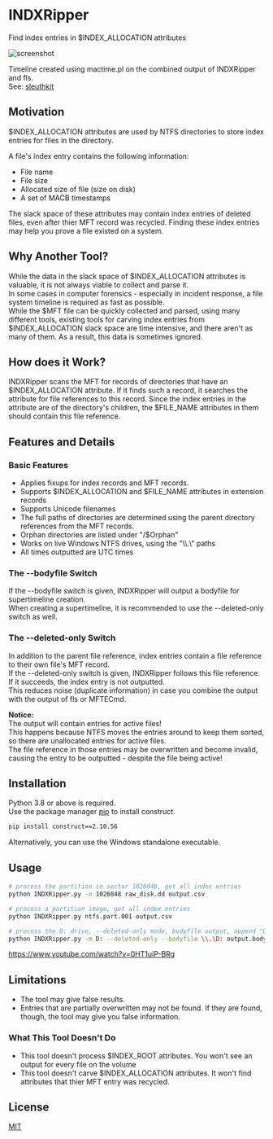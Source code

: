 # INDXRipper
Find index entries in $INDEX_ALLOCATION attributes

![screenshot](https://user-images.githubusercontent.com/84273110/118458300-42e4ae00-b703-11eb-8e59-bcb9de00ca89.png)

Timeline created using mactime.pl on the combined output of INDXRipper and fls.  
See: [sleuthkit](https://github.com/sleuthkit/sleuthkit)
## Motivation
$INDEX_ALLOCATION attributes are used by NTFS directories to store index entries for files in the directory.

A file's index entry contains the following information:

* File name
* File size
* Allocated size of file (size on disk)
* A set of MACB timestamps

The slack space of these attributes may contain index entries of deleted files, even after thier MFT record was recycled. Finding these index entries may help you prove a file existed on a system.
## Why Another Tool?
While the data in the slack space of $INDEX_ALLOCATION attributes is valuable, it is not always viable to collect and parse it.  
In some cases in computer forensics - especially in incident response, a file system timeline is required as fast as possible.  
While the $MFT file can be quickly collected and parsed, using many different tools, existing tools for carving index entries from $INDEX_ALLOCATION slack space are time intensive, and there aren't as many of them. As a result, this data is sometimes ignored.
## How does it Work?
INDXRipper scans the MFT for records of directories that have an $INDEX_ALLOCATION attribute. If it finds such a record, it searches the attribute for file references to this record. Since the index entries in the attribute are of the directory's children, the $FILE_NAME attributes in them should contain this file reference.

## Features and Details
### Basic Features
* Applies fixups for index records and MFT records.
* Supports $INDEX_ALLOCATION and $FILE_NAME attributes in extension records
* Supports Unicode filenames
* The full paths of directories are determined using the parent directory references from the MFT records.
* Orphan directories are listed under "/$Orphan"
* Works on live Windows NTFS drives, using the "\\\\.\\" paths
* All times outputted are UTC times

### The --bodyfile Switch
If the --bodyfile switch is given, INDXRipper will output a bodyfile for supertimeline creation.  
When creating a supertimeline, it is recommended to use the --deleted-only switch as well.

### The --deleted-only Switch
In addition to the parent file reference, index entries contain a file reference to their own file's MFT record.  
If the --deleted-only switch is given, INDXRipper follows this file reference. If it succeeds, the index entry is not outputted.  
This reduces noise (duplicate information) in case you combine the output with the output of fls or MFTECmd.

**Notice:**  
The output will contain entries for active files!  
This happens because NTFS moves the entries around to keep them sorted, so there are unallocated entries for active files.  
The file reference in those entries may be overwritten and become invalid, causing the entry to be outputted - despite the file being active!

## Installation 
Python 3.8 or above is required.  
Use the package manager [pip](https://pip.pypa.io/en/stable/) to install construct.
```bash
pip install construct==2.10.56
```
Alternatively, you can use the Windows standalone executable. 

## Usage
```bash
# process the partition in sector 1026048, get all index entries
python INDXRipper.py -o 1026048 raw_disk.dd output.csv

# process a partition image, get all index entries
python INDXRipper.py ntfs.part.001 output.csv

# process the D: drive, --deleted-only mode, bodyfile output, append "D:" to all the paths
python INDXRipper.py -m D: --deleted-only --bodyfile \\.\D: output.bodyfile
```
https://www.youtube.com/watch?v=0HT1uiP-BRg

## Limitations
* The tool may give false results.
* Entries that are partially overwritten may not be found. If they are found, though, the tool may give you false information.

### What This Tool Doesn't Do
* This tool doesn't process $INDEX_ROOT attributes. You won't see an output for every file on the volume
* This tool doesn't carve $INDEX_ALLOCATION attributes. It won't find attributes that thier MFT entry was recycled.


## License
[MIT](https://choosealicense.com/licenses/mit/)
